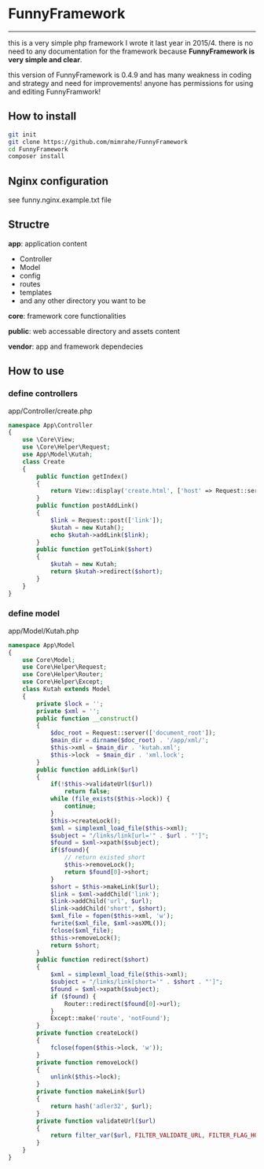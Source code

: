 # FunnyFramework
---
this is a very simple php framework I wrote it last year in 2015/4.
there is no need to any documentation for the framework because **FunnyFramework is very simple and clear**.

this version of FunnyFramework is 0.4.9 and has many weakness in coding and strategy and need for improvements!
anyone has permissions for using and editing FunnyFramwork!

## How to install

```bash
git init
git clone https://github.com/mimrahe/FunnyFramework
cd FunnyFramework
composer install
```

## Nginx configuration
see funny.nginx.example.txt file

## Structre
**app**: application content
  - Controller
  - Model
  - config
  - routes
  - templates
  - and any other directory you want to be
  
**core**: framework core functionalities

**public**: web accessable directory and assets content

**vendor**: app and framework dependecies

## How to use
### define controllers
app/Controller/create.php

```php
namespace App\Controller
{
	use \Core\View;
	use \Core\Helper\Request;
	use App\Model\Kutah;
	class Create
	{
		public function getIndex()
		{
			return View::display('create.html', ['host' => Request::server(['http_host'])]);
		}
		public function postAddLink()
		{
			$link = Request::post(['link']);
			$kutah = new Kutah();
			echo $kutah->addLink($link);
		}
		public function getToLink($short)
		{
			$kutah = new Kutah;
			return $kutah->redirect($short);
		}
	}
}
```
### define model
app/Model/Kutah.php

```php
namespace App\Model
{
	use Core\Model;
	use Core\Helper\Request;
	use Core\Helper\Router;
	use Core\Helper\Except;
	class Kutah extends Model
	{
		private $lock = '';
		private $xml = '';
		public function __construct()
		{
			$doc_root = Request::server(['document_root']);
			$main_dir = dirname($doc_root) . '/app/xml/';
			$this->xml = $main_dir . 'kutah.xml';
			$this->lock  = $main_dir . 'xml.lock';
		}
		public function addLink($url)
		{
			if(!$this->validateUrl($url))
				return false;
			while (file_exists($this->lock)) {
				continue;
			}
			$this->createLock();
			$xml = simplexml_load_file($this->xml);
			$subject = "/links/link[url='" . $url . "']";
			$found = $xml->xpath($subject);
			if($found){
				// return existed short
				$this->removeLock();
				return $found[0]->short;
			}
			$short = $this->makeLink($url);
			$link = $xml->addChild('link');
			$link->addChild('url', $url);
			$link->addChild('short', $short);
			$xml_file = fopen($this->xml, 'w');
			fwrite($xml_file, $xml->asXML());
			fclose($xml_file);
			$this->removeLock();
			return $short;
		}
		public function redirect($short)
		{
			$xml = simplexml_load_file($this->xml);
			$subject = "/links/link[short='" . $short . "']";
			$found = $xml->xpath($subject);
			if ($found) {
				Router::redirect($found[0]->url);
			}
			Except::make('route', 'notFound');
		}
		private function createLock()
		{
			fclose(fopen($this->lock, 'w'));
		}
		private function removeLock()
		{
			unlink($this->lock);
		}
		private function makeLink($url)
		{
			return hash('adler32', $url);
		}
		private function validateUrl($url)
		{
			return filter_var($url, FILTER_VALIDATE_URL, FILTER_FLAG_HOST_REQUIRED);
		}
	}
}
```
